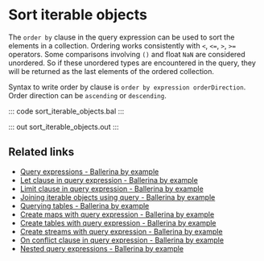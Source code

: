 # Sort iterable objects

The `order by` clause in the query expression can be used to sort the elements in a collection. Ordering works consistently with `<`, `<=`, `>`, `>=` operators. Some comparisons involving `()` and float `NaN` are considered unordered. So if these unordered types are encountered in the query, they will be returned as the last elements of the ordered collection.

Syntax to write order by clause is `order by expression orderDirection`. Order direction can be `ascending` or `descending`.

::: code sort_iterable_objects.bal :::

::: out sort_iterable_objects.out :::

## Related links
- [Query expressions - Ballerina by example](/learn/by-example/query-expressions)
- [Let clause in query expression - Ballerina by example](/learn/by-example/let-clause)
- [Limit clause in query expression - Ballerina by example](/learn/by-example/limit-clause)
- [Joining iterable objects using query - Ballerina by example](/learn/by-example/joining-iterable-objects)
- [Querying tables - Ballerina by example](/learn/by-example/querying-tables)
- [Create maps with query expression - Ballerina by example](/learn/by-example/create-maps-with-query)
- [Create tables with query expression - Ballerina by example](/learn/by-example/create-tables-with-query)
- [Create streams with query expression - Ballerina by example](/learn/by-example/create-streams-with-query)
- [On conflict clause in query expression - Ballerina by example](/learn/by-example/on-conflict-clause)
- [Nested query expressions - Ballerina by example](/learn/by-example/nested-query-expressions)
